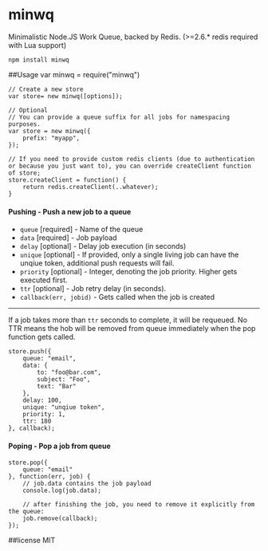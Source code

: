 # minwq
Minimalistic Node.JS Work Queue, backed by Redis. (>=2.6.* redis required with Lua support)

    npm install minwq

##Usage
	var minwq = require("minwq")

	// Create a new store
	var store= new minwq([options]);

	// Optional
	// You can provide a queue suffix for all jobs for namespacing purposes.
	var store = new minwq({
		prefix: "myapp",
	});

	// If you need to provide custom redis clients (due to authentication or because you just want to), you can override createClient function of store;
	store.createClient = function() {
		return redis.createClient(..whatever);
	}

#### Pushing - Push a new job to a queue

* `queue` [required] - Name of the queue
* `data` [required] - Job payload
* `delay` [optional] - Delay job execution (in seconds)
* `unique` [optional] - If provided, only a single living job can have the unqiue token, additional push requests will fail.
* `priority` [optional] - Integer, denoting the job priority. Higher gets executed first.
* `ttr` [optional] - Job retry delay (in seconds).
* `callback(err, jobid)` - Gets called when the job is created
* **

If a job takes more than `ttr` seconds to complete, it will be requeued.
No TTR means the hob will be removed from queue immediately when the pop function gets called.

	store.push({
		queue: "email",
		data: {
			to: "foo@bar.com",
			subject: "Foo",
			text: "Bar"
		},
		delay: 100,
		unique: "unqiue token",
		priority: 1,
		ttr: 180
	}, callback);


#### Poping - Pop a job from queue

	store.pop({
		queue: "email"
	}, function(err, job) {
		// job.data contains the job payload
		console.log(job.data);

		// after finishing the job, you need to remove it explicitly from the queue:
		job.remove(callback);
	});

##license
MIT
